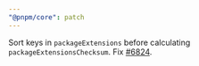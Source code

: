 ```yaml
---
"@pnpm/core": patch
---
```


Sort keys in `packageExtensions` before calculating `packageExtensionsChecksum`. Fix [#6824](https://github.com/pnpm/pnpm/issues/6824).
